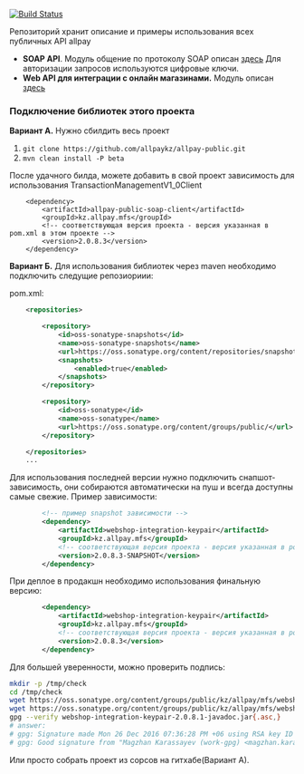 [![Build Status](https://travis-ci.org/allpaykz/allpay-public.svg?branch=beta)](https://travis-ci.org/allpaykz/allpay-public)

Репозиторий хранит описание и примеры использования всех публичных API allpay

- **SOAP API**.
Модуль общение по протоколу SOAP описан [здесь](https://github.com/allpaykz/allpay-public/tree/develop/allpay-public-soap)
Для авторизации запросов используются цифровые ключи.
- **Web API для интеграции с онлайн магазинами.**
Модуль описан [здесь](https://github.com/allpaykz/allpay-public/tree/develop/webshop-integration)

### Подключение библиотек этого проекта

**Вариант А.** Нужно сбилдить весь проект

1. `git clone https://github.com/allpaykz/allpay-public.git`
2. `mvn clean install -P beta`

После удачного билда, можете добавить в свой проект зависимость для использования TransactionManagementV1_0Client

        <dependency>
            <artifactId>allpay-public-soap-client</artifactId>
            <groupId>kz.allpay.mfs</groupId>
            <!-- соответствующая версия проекта - версия указанная в pom.xml в этом проекте -->
            <version>2.0.8.3</version>
        </dependency>

**Вариант Б.** Для использования библиотек через maven необходимо подключить следущие репозиориии:

pom.xml:
```xml
    <repositories>

        <repository>
            <id>oss-sonatype-snapshots</id>
            <name>oss-sonatype-snapshots</name>
            <url>https://oss.sonatype.org/content/repositories/snapshots/</url>
            <snapshots>
                <enabled>true</enabled>
            </snapshots>
        </repository>

        <repository>
            <id>oss-sonatype</id>
            <name>oss-sonatype</name>
            <url>https://oss.sonatype.org/content/groups/public/</url>
        </repository>

    </repositories>
    ...
```

Для использования последней версии нужно подключить снапшот-зависимость, они собираются автоматически на пуш и всегда доступны самые свежие.
Пример зависимости:
```xml
        <!-- пример snapshot зависимости -->
        <dependency>
            <artifactId>webshop-integration-keypair</artifactId>
            <groupId>kz.allpay.mfs</groupId>
            <!-- соответствующая версия проекта - версия указанная в pom.xml в этом проекте -->
            <version>2.0.8.3-SNAPSHOT</version>
        </dependency>
```

При деплое в продакшн необходимо использования финальную версию:

```xml
        <dependency>
            <artifactId>webshop-integration-keypair</artifactId>
            <groupId>kz.allpay.mfs</groupId>
            <!-- соответствующая версия проекта - версия указанная в pom.xml в этом проекте -->
            <version>2.0.8.3</version>
        </dependency>
```

Для большей уверенности, можно проверить подпись: 

```bash
mkdir -p /tmp/check
cd /tmp/check 
wget https://oss.sonatype.org/content/groups/public/kz/allpay/mfs/webshop-integration-keypair/2.0.8.1/webshop-integration-keypair-2.0.8.1-javadoc.jar
wget https://oss.sonatype.org/content/groups/public/kz/allpay/mfs/webshop-integration-keypair/2.0.8.1/webshop-integration-keypair-2.0.8.1-javadoc.jar.asc
gpg --verify webshop-integration-keypair-2.0.8.1-javadoc.jar{.asc,}
# answer:
# gpg: Signature made Mon 26 Dec 2016 07:36:28 PM +06 using RSA key ID DEF0290B
# gpg: Good signature from "Magzhan Karassayev (work-gpg) <magzhan.karasayev@allpay.kz>"
```

Или просто собрать проект из сорсов на гитхабе(Вариант А).
